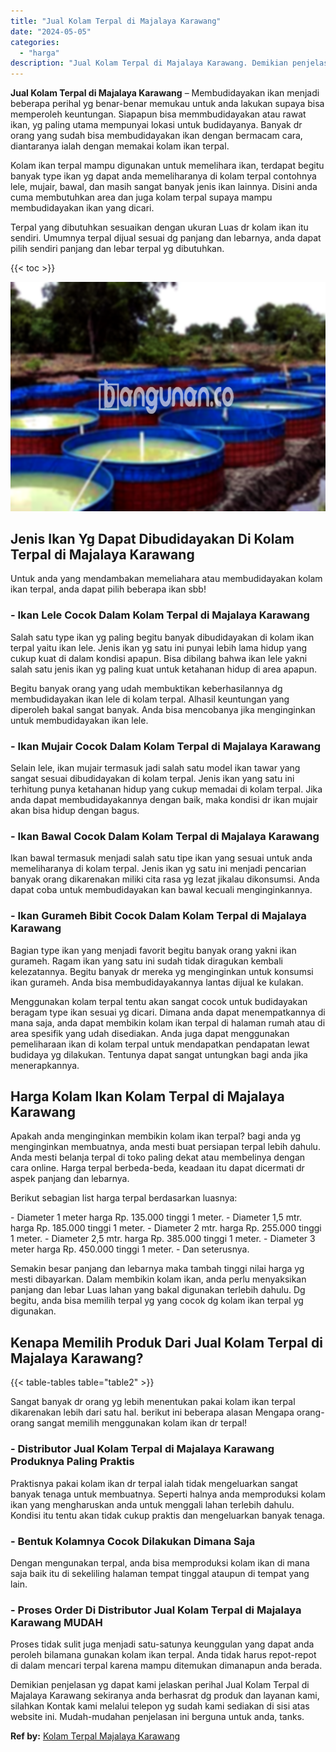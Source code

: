 ```yaml
---
title: "Jual Kolam Terpal di Majalaya Karawang"
date: "2024-05-05"
categories: 
  - "harga"
description: "Jual Kolam Terpal di Majalaya Karawang. Demikian penjelasan yg dapat kami jelaskan perihal Jual Kolam Terpal di Majalaya Karawang sekiranya anda berhasrat dg..."
---
```


**Jual Kolam Terpal di Majalaya Karawang** – Membudidayakan ikan menjadi beberapa perihal yg benar-benar memukau untuk anda lakukan supaya bisa memperoleh keuntungan. Siapapun bisa memmbudidayakan atau rawat ikan, yg paling utama mempunyai lokasi untuk budidayanya. Banyak dr orang yang sudah bisa membudidayakan ikan dengan bermacam cara, diantaranya ialah dengan memakai kolam ikan terpal.

Kolam ikan terpal mampu digunakan untuk memelihara ikan, terdapat begitu banyak type ikan yg dapat anda memeliharanya di kolam terpal contohnya lele, mujair, bawal, dan masih sangat banyak jenis ikan lainnya. Disini anda cuma membutuhkan area dan juga kolam terpal supaya mampu membudidayakan ikan yang dicari.

Terpal yang dibutuhkan sesuaikan dengan ukuran Luas dr kolam ikan itu sendiri. Umumnya terpal dijual sesuai dg panjang dan lebarnya, anda dapat pilih sendiri panjang dan lebar terpal yg dibutuhkan.

{{< toc >}}

![Jual Kolam Terpal di Majalaya Karawang](/images/jual-kolam-terpal-42.png)

## Jenis Ikan Yg Dapat Dibudidayakan Di Kolam Terpal di Majalaya Karawang

Untuk anda yang mendambakan memeliahara atau membudidayakan kolam ikan terpal, anda dapat pilih beberapa ikan sbb!

### \- Ikan Lele Cocok Dalam Kolam Terpal di Majalaya Karawang

Salah satu type ikan yg paling begitu banyak dibudidayakan di kolam ikan terpal yaitu ikan lele. Jenis ikan yg satu ini punyai lebih lama hidup yang cukup kuat di dalam kondisi apapun. Bisa dibilang bahwa ikan lele yakni salah satu jenis ikan yg paling kuat untuk ketahanan hidup di area apapun.

Begitu banyak orang yang udah membuktikan keberhasilannya dg membudidayakan ikan lele di kolam terpal. Alhasil keuntungan yang diperoleh bakal sangat banyak. Anda bisa mencobanya jika menginginkan untuk membudidayakan ikan lele.

### \- Ikan Mujair Cocok Dalam Kolam Terpal di Majalaya Karawang

Selain lele, ikan mujair termasuk jadi salah satu model ikan tawar yang sangat sesuai dibudidayakan di kolam terpal. Jenis ikan yang satu ini terhitung punya ketahanan hidup yang cukup memadai di kolam terpal. Jika anda dapat membudidayakannya dengan baik, maka kondisi dr ikan mujair akan bisa hidup dengan bagus.

### \- Ikan Bawal Cocok Dalam Kolam Terpal di Majalaya Karawang

Ikan bawal termasuk menjadi salah satu tipe ikan yang sesuai untuk anda memeliharanya di kolam terpal. Jenis ikan yg satu ini menjadi pencarian banyak orang dikarenakan miliki cita rasa yg lezat jikalau dikonsumsi. Anda dapat coba untuk membudidayakan kan bawal kecuali menginginkannya.

### \- Ikan Gurameh Bibit Cocok Dalam Kolam Terpal di Majalaya Karawang

Bagian type ikan yang menjadi favorit begitu banyak orang yakni ikan gurameh. Ragam ikan yang satu ini sudah tidak diragukan kembali kelezatannya. Begitu banyak dr mereka yg menginginkan untuk konsumsi ikan gurameh. Anda bisa membudidayakannya lantas dijual ke kulakan.

Menggunakan kolam terpal tentu akan sangat cocok untuk budidayakan beragam type ikan sesuai yg dicari. Dimana anda dapat menempatkannya di mana saja, anda dapat membikin kolam ikan terpal di halaman rumah atau di area spesifik yang udah disediakan. Anda juga dapat menggunakan pemeliharaan ikan di kolam terpal untuk mendapatkan pendapatan lewat budidaya yg dilakukan. Tentunya dapat sangat untungkan bagi anda jika menerapkannya.

## Harga Kolam Ikan Kolam Terpal di Majalaya Karawang

Apakah anda menginginkan membikin kolam ikan terpal? bagi anda yg menginginkan membuatnya, anda mesti buat persiapan terpal lebih dahulu. Anda mesti belanja terpal di toko paling dekat atau membelinya dengan cara online. Harga terpal berbeda-beda, keadaan itu dapat dicermati dr aspek panjang dan lebarnya.

Berikut sebagian list harga terpal berdasarkan luasnya:

\- Diameter 1 meter harga Rp. 135.000 tinggi 1 meter. - Diameter 1,5 mtr. harga Rp. 185.000 tinggi 1 meter. - Diameter 2 mtr. harga Rp. 255.000 tinggi 1 meter. - Diameter 2,5 mtr. harga Rp. 385.000 tinggi 1 meter. - Diameter 3 meter harga Rp. 450.000 tinggi 1 meter. - Dan seterusnya.

Semakin besar panjang dan lebarnya maka tambah tinggi nilai harga yg mesti dibayarkan. Dalam membikin kolam ikan, anda perlu menyaksikan panjang dan lebar Luas lahan yang bakal digunakan terlebih dahulu. Dg begitu, anda bisa memilih terpal yg yang cocok dg kolam ikan terpal yg digunakan.

## Kenapa Memilih Produk Dari Jual Kolam Terpal di Majalaya Karawang?

{{< table-tables table="table2" >}}

Sangat banyak dr orang yg lebih menentukan pakai kolam ikan terpal dikarenakan lebih dari satu hal. berikut ini beberapa alasan Mengapa orang-orang sangat memilih menggunakan kolam ikan dr terpal!

### \- Distributor Jual Kolam Terpal di Majalaya Karawang Produknya Paling Praktis

Praktisnya pakai kolam ikan dr terpal ialah tidak mengeluarkan sangat banyak tenaga untuk membuatnya. Seperti halnya anda memproduksi kolam ikan yang mengharuskan anda untuk menggali lahan terlebih dahulu. Kondisi itu tentu akan tidak cukup praktis dan mengeluarkan banyak tenaga.

### \- Bentuk Kolamnya Cocok Dilakukan Dimana Saja

Dengan mengunakan terpal, anda bisa memproduksi kolam ikan di mana saja baik itu di sekeliling halaman tempat tinggal ataupun di tempat yang lain.

### \- Proses Order Di Distributor Jual Kolam Terpal di Majalaya Karawang MUDAH

Proses tidak sulit juga menjadi satu-satunya keunggulan yang dapat anda peroleh bilamana gunakan kolam ikan terpal. Anda tidak harus repot-repot di dalam mencari terpal karena mampu ditemukan dimanapun anda berada.

Demikian penjelasan yg dapat kami jelaskan perihal Jual Kolam Terpal di Majalaya Karawang sekiranya anda berhasrat dg produk dan layanan kami, silahkan Kontak kami melalui telepon yg sudah kami sediakan di sisi atas website ini. Mudah-mudahan penjelasan ini berguna untuk anda, tanks.

**Ref by:** [Kolam Terpal Majalaya Karawang](https://id.wikipedia.org/wiki/Kolam)
